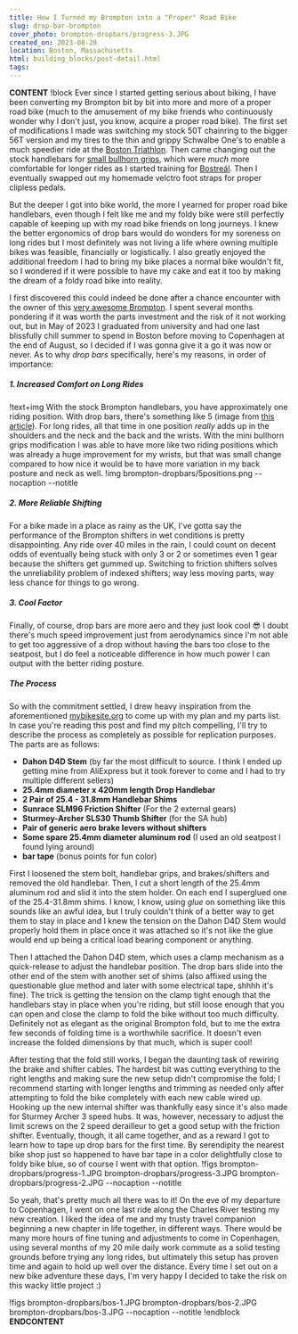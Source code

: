 ```yaml
---
title: How I Turned my Brompton into a "Proper" Road Bike
slug: drop-bar-brompton
cover_photo: brompton-dropbars/progress-3.JPG
created_on: 2023-08-20
location: Boston, Massachusetts
html: building_blocks/post-detail.html
tags:
---
```

__CONTENT__
!block
Ever since I started getting serious about biking, I have been converting my Brompton bit by bit into more and more of a proper road bike (much to the amusement of my bike friends who continuously wonder why I don't just, you know, acquire a proper road bike). The first set of modifications I made was switching my stock 50T chainring to the bigger 56T version and my tires to the thin and grippy Schwalbe One's to enable a much speedier ride at the [Boston Triathlon](boston-tri). Then came changing out the stock handlebars for [small bullhorn grips](https://www.ergonbike.com/en/product-details.html?a=griffe&s=gptouring&anr=42410036), which were *much* more comfortable for longer rides as I started training for [Bostreál](bostreal). Then I eventually swapped out my homemade velctro foot straps for proper clipless pedals.

But the deeper I got into bike world, the more I yearned for proper road bike handlebars, even though I felt like me and my foldy bike were still perfectly capable of keeping up with my road bike friends on long journeys. I knew the better ergonomics of drop bars would do wonders for my soreness on long rides but I most definitely was not living a life where owning multiple bikes was feasible, financially or logistically. I also greatly enjoyed the additional freedom I had to bring my bike places a normal bike wouldn't fit, so I wondered if it were possible to have my cake and eat it too by making the dream of a foldy road bike into reality.

I first discovered this could indeed be done after a chance encounter with the owner of this [very awesome Brompton](mybikesite.org). I spent several months pondering if it was worth the parts investment and the risk of it not working out, but in May of 2023 I graduated from university and had one last blissfully chill summer to spend in Boston before moving to Copenhagen at the end of August, so I decided if I was gonna give it a go it was now or never. As to why *drop bars* specifically, here's my reasons, in order of importance:

##### 1. **Increased Comfort on Long Rides**
!text+img
With the stock Brompton handlebars, you have approximately one riding position. With drop bars, there's something like 5 (image from [this article](https://www.researchgate.net/figure/This-image-presents-the-five-possible-hand-positions-on-a-drop-bar-tops-hoods-ramps_fig2_344258180)). For long rides, all that time in one position _really_ adds up in the shoulders and the neck and the back and the wrists. With the mini bullhorn grips modification I was able to have more like two riding positions which was already a huge improvement for my wrists, but that was small change compared to how nice it would be to have more variation in my back posture and neck as well. 
!img brompton-dropbars/5positions.png --nocaption --notitle
##### 2. **More Reliable Shifting** 
For a bike made in a place as rainy as the UK, I've gotta say the performance of the Brompton shifters in wet conditions is pretty disappointing. Any ride over 40 miles in the rain, I could count on decent odds of eventually being stuck with only 3 or 2 or sometimes even 1 gear because the shifters get gummed up. Switching to friction shifters solves the unreliability problem of indexed shifters; way less moving parts, way less chance for things to go wrong. 
##### 3. **Cool Factor** 
Finally, of course, drop bars are more aero and they just look cool 😎 I doubt there's much speed improvement just from aerodynamics since I'm not able to get too aggressive of a drop without having the bars too close to the seatpost, but I do feel a noticeable difference in how much power I can output with the better riding posture.

##### The Process
So with the commitment settled, I drew heavy inspiration from the aforementioned [mybikesite.org](mybikesite.org) to come up with my plan and my parts list. In case you're reading this post and find my pitch compelling, I'll try to describe the process as completely as possible for replication purposes. The parts are as follows:

- **Dahon D4D Stem** (by far the most difficult to source. I think I ended up getting mine from AliExpress but it took forever to come and I had to try multiple different sellers)
- **25.4mm diameter x 420mm length Drop Handlebar**
- **2 Pair of 25.4 - 31.8mm Handlebar Shims**
- **Sunrace SLM96 Friction Shifter** (For the 2 external gears)
- **Sturmey-Archer SLS30 Thumb Shifter** (for the SA hub)
- **Pair of generic aero brake levers without shifters**
- **Some spare 25.4mm diameter aluminum rod** (I used an old seatpost I found lying around)
- **bar tape** (bonus points for fun color)

First I loosened the stem bolt, handlebar grips, and brakes/shifters and removed the old handlebar. Then, I cut a short length of the 25.4mm aluminum rod and slid it into the stem holder. On each end I superglued one of the 25.4-31.8mm shims. I know, I know, using _glue_ on something like this sounds like an awful idea, but I truly couldn't think of a better way to get them to stay in place and I knew the tension on the Dahon D4D Stem would properly hold them in place once it was attached so it's not like the glue would end up being a critical load bearing component or anything. 

Then I attached the Dahon D4D stem, which uses a clamp mechanism as a quick-release to adjust the handlebar position. The drop bars slide into the other end of the stem with another set of shims (also affixed using the questionable glue method and later with some electrical tape, shhhh it's fine). The trick is getting the tension on the clamp tight enough that the handlebars stay in place when you're riding, but still loose enough that you can open and close the clamp to fold the bike without too much difficulty. Definitely not as elegant as the original Brompton fold, but to me the extra few seconds of folding time is a worthwhile sacrifice. It doesn't even increase the folded dimensions by that much, which is super cool! 

After testing that the fold still works, I began the daunting task of rewiring the brake and shifter cables. The hardest bit was cutting everything to the right lengths and making sure the new setup didn't compromise the fold; I recommend starting with longer lengths and trimming as needed only after attempting to fold the bike completely with each new cable wired up. Hooking up the new internal shifter was thankfully easy since it's also made for Sturmey Archer 3 speed hubs. It was, however, necessary to adjust the limit screws on the 2 speed derailleur to get a good setup with the friction shifter. Eventually, though, it all came together, and as a reward I got to learn how to tape up drop bars for the first time. By serendipity the nearest bike shop just so happened to have bar tape in a color delightfully close to foldy bike blue, so of course I went with that option.
!figs brompton-dropbars/progress-1.JPG brompton-dropbars/progress-3.JPG brompton-dropbars/progress-2.JPG --nocaption --notitle

So yeah, that's pretty much all there was to it! On the eve of my departure to Copenhagen, I went on one last ride along the Charles River testing my new creation. I liked the idea of me and my trusty travel companion beginning a new chapter in life together, in different ways. There would be many more hours of fine tuning and adjustments to come in Copenhagen, using several months of my 20 mile daily work commute as a solid testing grounds before trying any long rides, but ultimately this setup has proven time and again to hold up well over the distance. Every time I set out on a new bike adventure these days, I'm very happy I decided to take the risk on this wacky little project :) 

!figs brompton-dropbars/bos-1.JPG brompton-dropbars/bos-2.JPG brompton-dropbars/bos-3.JPG --nocaption --notitle
!endblock
__ENDCONTENT__
